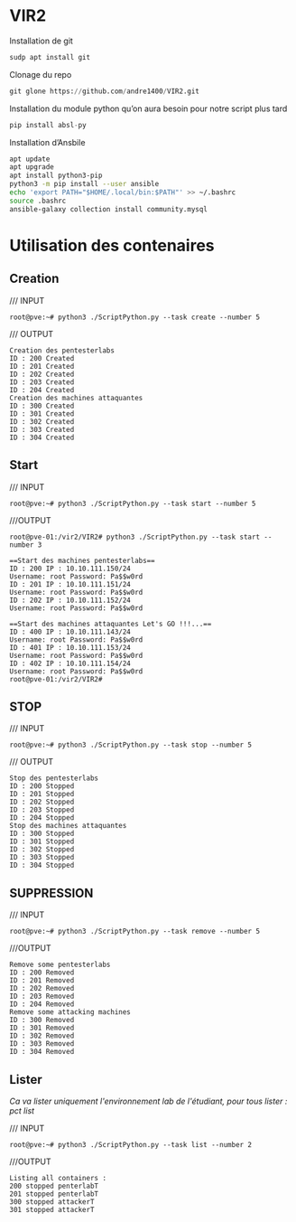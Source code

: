# VIR2
Installation de git

```python
sudp apt install git
```

Clonage du repo

```python
git glone https://github.com/andre1400/VIR2.git
```

Installation du module python qu’on aura besoin pour notre script plus tard

```python
pip install absl-py
```

Installation d’Ansbile

```bash
apt update
apt upgrade
apt install python3-pip
python3 -m pip install --user ansible
echo 'export PATH="$HOME/.local/bin:$PATH"' >> ~/.bashrc
source .bashrc
ansible-galaxy collection install community.mysql
```
# Utilisation des contenaires
## Creation
/// INPUT
```
root@pve:~# python3 ./ScriptPython.py --task create --number 5
```
/// OUTPUT
```
Creation des pentesterlabs
ID : 200 Created
ID : 201 Created
ID : 202 Created
ID : 203 Created
ID : 204 Created
Creation des machines attaquantes
ID : 300 Created
ID : 301 Created
ID : 302 Created
ID : 303 Created
ID : 304 Created
```
## Start
/// INPUT
```
root@pve:~# python3 ./ScriptPython.py --task start --number 5
```
///OUTPUT
```
root@pve-01:/vir2/VIR2# python3 ./ScriptPython.py --task start --number 3

==Start des machines pentesterlabs==
ID : 200 IP : 10.10.111.150/24
Username: root Password: Pa$$w0rd
ID : 201 IP : 10.10.111.151/24
Username: root Password: Pa$$w0rd
ID : 202 IP : 10.10.111.152/24
Username: root Password: Pa$$w0rd

==Start des machines attaquantes Let's GO !!!...==
ID : 400 IP : 10.10.111.143/24
Username: root Password: Pa$$w0rd
ID : 401 IP : 10.10.111.153/24
Username: root Password: Pa$$w0rd
ID : 402 IP : 10.10.111.154/24
Username: root Password: Pa$$w0rd
root@pve-01:/vir2/VIR2#
```
## STOP
/// INPUT
```
root@pve:~# python3 ./ScriptPython.py --task stop --number 5
```
/// OUTPUT
```
Stop des pentesterlabs
ID : 200 Stopped
ID : 201 Stopped
ID : 202 Stopped
ID : 203 Stopped
ID : 204 Stopped
Stop des machines attaquantes
ID : 300 Stopped
ID : 301 Stopped
ID : 302 Stopped
ID : 303 Stopped
ID : 304 Stopped
```
## SUPPRESSION
/// INPUT
```
root@pve:~# python3 ./ScriptPython.py --task remove --number 5
```
///OUTPUT
```
Remove some pentesterlabs
ID : 200 Removed
ID : 201 Removed
ID : 202 Removed
ID : 203 Removed
ID : 204 Removed
Remove some attacking machines
ID : 300 Removed
ID : 301 Removed
ID : 302 Removed
ID : 303 Removed
ID : 304 Removed
```
## Lister
*Ca va lister uniquement l'environnement lab de l'étudiant, pour tous lister : pct list*

/// INPUT
```
root@pve:~# python3 ./ScriptPython.py --task list --number 2
```
///OUTPUT
```
Listing all containers :
200 stopped penterlabT
201 stopped penterlabT
300 stopped attackerT
301 stopped attackerT
```
